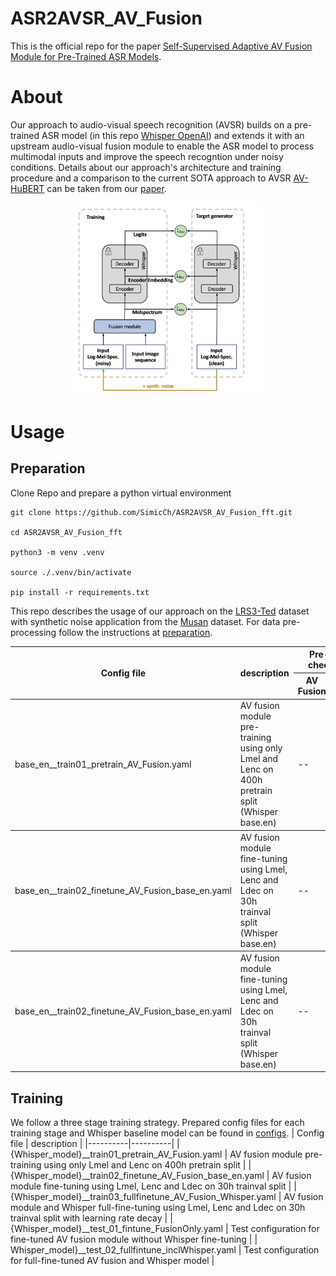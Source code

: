 # ASR2AVSR_AV_Fusion

This is the official repo for the paper [Self-Supervised Adaptive AV Fusion Module for Pre-Trained ASR Models](https://arxiv.org/abs/2312.13873).

# About
Our approach to audio-visual speech recognition (AVSR) builds on a pre-trained ASR model (in this repo [Whisper OpenAI](https://github.com/openai/whisper)) and extends it with an upstream audio-visual fusion module to enable the ASR model to process multimodal inputs and improve the speech recogntion under noisy conditions. Details about our approach's architecture and training procedure and a comparison to the current SOTA approach to AVSR [AV-HuBERT](https://github.com/facebookresearch/av_hubert) can be taken from our [paper](https://arxiv.org/abs/2312.13873).

<p align="center">
    <img src="/imgs/Overview.jpg" alt="Bildbeschreibung" style="width: 300px;"/>
</p>

# Usage

## Preparation

Clone Repo and prepare a python virtual environment
```shell
git clone https://github.com/SimicCh/ASR2AVSR_AV_Fusion_fft.git

cd ASR2AVSR_AV_Fusion_fft

python3 -m venv .venv

source ./.venv/bin/activate

pip install -r requirements.txt
```

This repo describes the usage of our approach on the [LRS3-Ted](https://www.robots.ox.ac.uk/~vgg/data/lip_reading/) dataset with synthetic noise application from the [Musan](http://www.openslr.org/17/) dataset. For data pre-processing follow the instructions at [preparation](./preparation/).

<table>
  <thead>
    <tr>
      <th rowspan="2">Config file</th>
      <th rowspan="2">description</th>
      <th colspan="2">Pre-trained checkpoints</th>
    </tr>
    <tr>
      <th>AV Fusion</th>
      <th>Whisper</th>
    </tr>
  </thead>
  <tbody>
    <tr>
      <td>base_en__train01_pretrain_AV_Fusion.yaml</td>
      <td>AV fusion module pre-training using only Lmel and Lenc on 400h pretrain split (Whisper base.en)</td>
      <td>--</td>
      <td>--</td>
    </tr>
  </tbody>
  <tbody>
    <tr>
      <td>base_en__train02_finetune_AV_Fusion_base_en.yaml</td>
      <td>AV fusion module fine-tuning using Lmel, Lenc and Ldec on 30h trainval split (Whisper base.en)</td>
      <td>--</td>
      <td>--</td>
    </tr>
  </tbody>
  <tbody>
    <tr>
      <td>base_en__train02_finetune_AV_Fusion_base_en.yaml</td>
      <td>AV fusion module fine-tuning using Lmel, Lenc and Ldec on 30h trainval split (Whisper base.en)</td>
      <td>--</td>
      <td>--</td>
    </tr>
  </tbody>
</table>


## Training
We follow a three stage training strategy. Prepared config files for each training stage and Whisper baseline model can be found in [configs](./configs/).
| Config file | description |
|----------|----------|
| {Whisper_model}__train01_pretrain_AV_Fusion.yaml | AV fusion module pre-training using only Lmel and Lenc on 400h pretrain split |
| {Whisper_model}__train02_finetune_AV_Fusion_base_en.yaml | AV fusion module fine-tuning using Lmel, Lenc and Ldec on 30h trainval split |
| {Whisper_model}__train03_fullfinetune_AV_Fusion_Whisper.yaml | AV fusion module and Whisper full-fine-tuning using Lmel, Lenc and Ldec on 30h trainval split with learning rate decay |
| {Whisper_model}__test_01_fintune_FusionOnly.yaml | Test configuration for fine-tuned AV fusion module without Whisper fine-tuning |
| Whisper_model}__test_02_fullfintune_inclWhisper.yaml | Test configuration for full-fine-tuned AV fusion and Whisper model |












